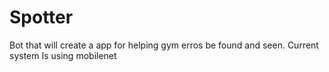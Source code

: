 # Spotter
Bot that will create a app for helping gym erros be found and seen.
Current system Is using mobilenet
